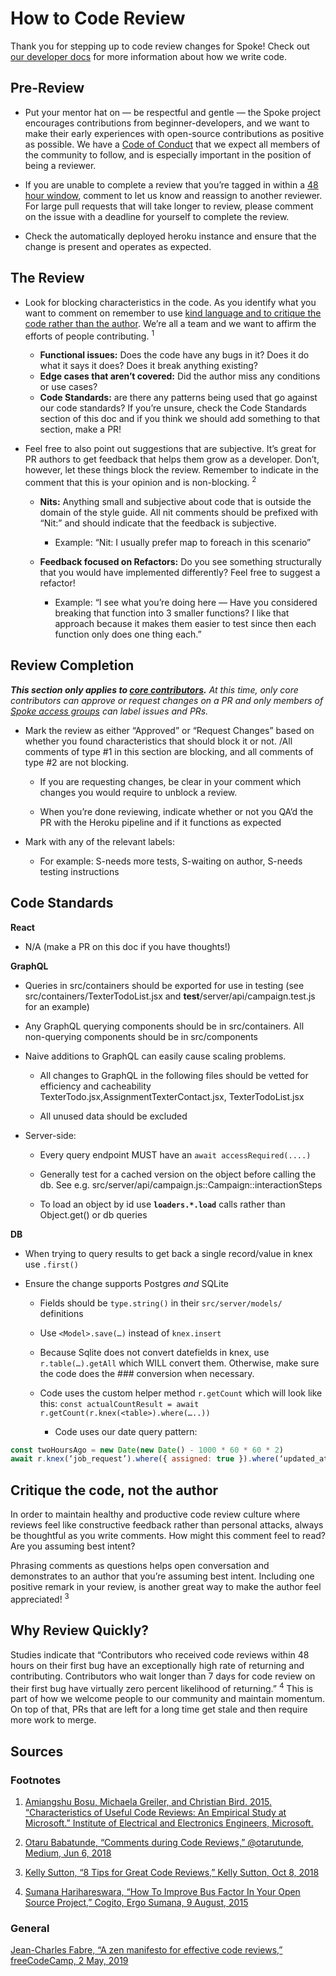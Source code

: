 # How to Code Review
Thank you for stepping up to code review changes for Spoke! Check out [our developer docs](https://moveonorg.github.io/Spoke/#/EXPLANATION-development-guidelines) for more information about how we write code.
## Pre-Review
- Put your mentor hat on — be respectful and gentle — the Spoke project encourages contributions from beginner-developers, and we want to make their early experiences with open-source contributions as positive as possible. We have a [Code of Conduct](../CODE_OF_CONDUCT.md) that we expect all members of the community to follow, and is especially important in the position of being a reviewer.

- If you are unable to complete a review that you’re tagged in within a [48 hour window](#why-review-quickly), comment to let us know and reassign to another reviewer. For large pull requests that will take longer to review, please comment on the issue with a deadline for yourself to complete the review.

- Check the automatically deployed heroku instance and ensure that the change is present and operates as expected.

## The Review

- Look for blocking characteristics in the code. As you identify what you want to comment on remember to use [kind language and to critique the code rather than the author](#critique-the-code-not-the-author). We’re all a team and we want to affirm the efforts of people contributing. <sup>1</sup>

  - **Functional issues:** Does the code have any bugs in it? Does it do what it says it does? Does it break anything existing?
  - **Edge cases that aren’t covered:** Did the author miss any conditions or use cases?
  - **Code Standards:** are there any patterns being used that go against our code standards? If you’re unsure, check the Code Standards section of this doc and if you think we should add something to that section, make a PR!

- Feel free to also point out suggestions that are subjective. It’s great for PR authors to get feedback that helps them grow as a developer. Don’t, however, let these things block the review. Remember to indicate in the comment that this is your opinion and is non-blocking. <sup>2</sup>

  - **Nits:** Anything small and subjective about code that is outside the domain of the style guide. All nit comments should be prefixed with “Nit:” and should indicate that the feedback is subjective.
    - Example: “Nit: I usually prefer map to foreach in this scenario”

  - **Feedback focused on Refactors:** Do you see something structurally that you would have implemented differently? Feel free to suggest a refactor!
    - Example: “I see what you’re doing here — Have you considered breaking that function into 3 smaller functions? I like that approach because it makes them easier to test since then each function only does one thing each.”

## Review Completion

<i><b>This section only applies to [core contributors](https://github.com/MoveOnOrg/Spoke/wiki/Spoke-Access-Groups#spoke-core-contributors).</b> At this time, only core contributors can approve or request changes on a PR and only members of [Spoke access groups](https://github.com/MoveOnOrg/Spoke/wiki/Spoke-Access-Groups) can label issues and PRs.</i>

- Mark the review as either “Approved” or “Request Changes” based on whether you found characteristics that should block it or not. /All comments of type #1 in this section are blocking, and all comments of type #2 are not blocking.

  - If you are requesting changes, be clear in your comment which changes you would require to unblock a review.

  - When you’re done reviewing, indicate whether or not you QA’d the PR with the Heroku pipeline and if it functions as expected

- Mark with any of the relevant labels:

  - For example: S-needs more tests, S-waiting on author, S-needs testing instructions

## Code Standards

**React**
- N/A (make a PR on this doc if you have thoughts!)

**GraphQL**
- Queries in src/containers should be exported for use in testing (see src/containers/TexterTodoList.jsx and __test__/server/api/campaign.test.js for an example)

- Any GraphQL querying components should be in src/containers.  All non-querying components should be in src/components

- Naive additions to GraphQL can easily cause scaling problems.

  - All changes to GraphQL in the following files should be vetted for efficiency and cacheability TexterTodo.jsx,AssignmentTexterContact.jsx, TexterTodoList.jsx

  - All unused data should be excluded

- Server-side:

  - Every query endpoint MUST have an `await accessRequired(....)`

  - Generally test for a cached version on the object before calling the db. See e.g. src/server/api/campaign.js::Campaign::interactionSteps

  - To load an object by id use **`loaders.*.load`** calls rather than Object.get() or db queries

**DB**
- When trying to query results to get back a single record/value in knex use `.first()`

- Ensure the change supports Postgres *and* SQLite

  - Fields should be `type.string()` in their `src/server/models/` definitions

  - Use `<Model>.save(…)` instead of `knex.insert`

  - Because Sqlite does not convert datefields in knex, use `r.table(…).getAll` which WILL convert them. Otherwise, make sure the code does the ### conversion when necessary.
  - Code uses the custom helper method `r.getCount` which will look like this: `const actualCountResult = await r.getCount(r.knex(<table>).where(…..))`
    - Code uses our date query pattern:
```js
const twoHoursAgo = new Date(new Date() - 1000 * 60 * 60 * 2)
await r.knex(‘job_request’).where({ assigned: true }).where(‘updated_at’, ‘<‘, twoHoursAgo)
```

## Critique the code, not the author

In order to maintain healthy and productive code review culture where reviews feel like constructive feedback rather than personal attacks, always be thoughtful as you write comments. How might this comment feel to read? Are you assuming best intent?

Phrasing comments as questions helps open conversation and demonstrates to an author that you’re assuming best intent. Including one positive remark in your review, is another great way to make the author feel appreciated! <sup>3</sup>

## Why Review Quickly?

Studies indicate that “Contributors who received code reviews within 48 hours on their first bug have an exceptionally high rate of returning and contributing. Contributors who wait longer than 7 days for code review on their first bug have virtually zero percent likelihood of returning.” <sup>4</sup> This is part of how we welcome people to our community and maintain momentum. On top of that, PRs that are left for a long time get stale and then require more work to merge.

## Sources

### Footnotes
1.  [Amiangshu Bosu, Michaela Greiler, and Christian Bird. 2015. “Characteristics of Useful Code Reviews: An Empirical Study at Microsoft.” Institute of Electrical and Electronics Engineers, Microsoft.](http://www.microsoft.com/en-us/research/wp-content/uploads/2016/02/bosu2015useful.pdf) 

2.  [Otaru Babatunde, “Comments during Code Reviews,” @otarutunde, Medium, Jun 6, 2018](https://medium.com/@otarutunde/comments-during-code-reviews-2cb7791e1ac7) 

3.  [Kelly Sutton, “8 Tips for Great Code Reviews,” Kelly Sutton, Oct 8, 2018](https://kellysutton.com/2018/10/08/8-tips-for-great-code-reviews.html) 

4.  [Sumana Harihareswara, “How To Improve Bus Factor In Your Open Source Project,” Cogito, Ergo Sumana, 9 August, 2015](https://www.harihareswara.net/sumana/2015/08/09/0) 

### General
 [Jean-Charles Fabre, “A zen manifesto for effective code reviews,” freeCodeCamp, 2 May, 2019](https://www.freecodecamp.org/news/a-zen-manifesto-for-effective-code-reviews-e30b5c95204a/) 
